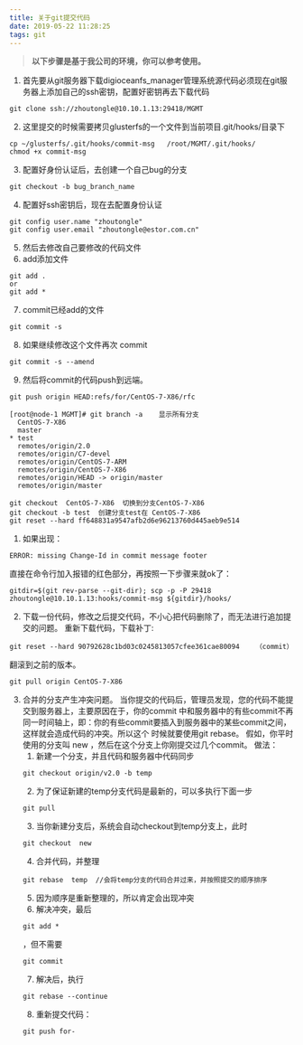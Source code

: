 ```yaml
---
title: 关于git提交代码
date: 2019-05-22 11:28:25
tags: git
---
```


>**以下步骤是基于我公司的环境，你可以参考使用。**

1. 首先要从git服务器下载digioceanfs_manager管理系统源代码必须现在git服务器上添加自己的ssh密钥，配置好密钥再去下载代码
```
git clone ssh://zhoutongle@10.10.1.13:29418/MGMT
```
<!-- more -->
2. 这里提交的时候需要拷贝glusterfs的一个文件到当前项目.git/hooks/目录下
```
cp ~/glusterfs/.git/hooks/commit-msg   /root/MGMT/.git/hooks/ 
chmod +x commit-msg
```
3. 配置好身份认证后，去创建一个自己bug的分支
```
git checkout -b bug_branch_name
```
4. 配置好ssh密钥后，现在去配置身份认证
```
git config user.name "zhoutongle"
git config user.email "zhoutongle@estor.com.cn"
```
5. 然后去修改自己要修改的代码文件
6. add添加文件
```
git add . 
or
git add *
```
7. commit已经add的文件
```
git commit -s
```
8. 如果继续修改这个文件再次 commit
```
git commit -s --amend
```
9. 然后将commit的代码push到远端。
```
git push origin HEAD:refs/for/CentOS-7-X86/rfc
```
```
[root@node-1 MGMT]# git branch -a    显示所有分支
  CentOS-7-X86
  master
* test
  remotes/origin/2.0
  remotes/origin/C7-devel
  remotes/origin/CentOS-7-ARM
  remotes/origin/CentOS-7-X86
  remotes/origin/HEAD -> origin/master
  remotes/origin/master
```
```
git checkout  CentOS-7-X86  切换到分支CentOS-7-X86
git checkout -b test  创建分支test在 CentOS-7-X86
git reset --hard ff648831a9547afb2d6e96213760d445aeb9e514
```

1. 如果出现：
```
ERROR: missing Change-Id in commit message footer
```
直接在命令行加入报错的红色部分，再按照一下步骤来就ok了：
```
gitdir=$(git rev-parse --git-dir); scp -p -P 29418 zhoutongle@10.10.1.13:hooks/commit-msg ${gitdir}/hooks/
```


2. 下载一份代码，修改之后提交代码，不小心把代码删除了，而无法进行追加提交的问题。
重新下载代码，下载补丁:
```
git reset --hard 90792628c1bd03c0245813057cfee361cae80094    （commit）
```
翻滚到之前的版本。

```
git pull origin CentOS-7-X86
```
3. 合并的分支产生冲突问题。
 当你提交的代码后，管理员发现，您的代码不能提交到服务器上，主要原因在于，你的commit 中和服务器中的有些commit不再同一时间轴上，即：你的有些commit要插入到服务器中的某些commit之间，这样就会造成代码的冲突。所以这个 时候就要使用git rebase。
 假如，你平时使用的分支叫 new ，然后在这个分支上你刚提交过几个commit。
 做法：
    1. 新建一个分支，并且代码和服务器中代码同步
    ```
    git checkout origin/v2.0 -b temp
    ```
    2. 为了保证新建的temp分支代码是最新的，可以多执行下面一步
    ```
    git pull
    ```
    3. 当你新建分支后，系统会自动checkout到temp分支上，此时
    ```
    git checkout  new
    ```
    4. 合并代码，并整理
    ```
    git rebase  temp  //会将temp分支的代码合并过来，并按照提交的顺序排序
    ```
    5. 因为顺序是重新整理的，所以肯定会出现冲突
    6. 解决冲突，最后 
    ```
    git add *
    ```
    ，但不需要
    ```
    git commit
    ```
    7. 解决后，执行
    ```
    git rebase --continue
    ```
    8. 重新提交代码： 
    ```
    git push for-
    ```